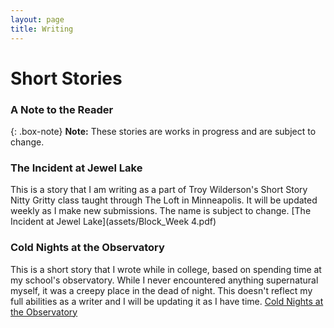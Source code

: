 ```yaml
---
layout: page
title: Writing
---
```

# Short Stories

### A Note to the Reader

{: .box-note}
**Note:** These stories are works in progress and are subject to change.

### The Incident at Jewel Lake
This is a story that I am writing as a part of Troy Wilderson's Short Story Nitty Gritty class taught through The Loft in Minneapolis. It will be updated weekly as I make new submissions. The name is subject to change.
[The Incident at Jewel Lake](assets/Block_Week 4.pdf)


### Cold Nights at the Observatory
This is a short story that I wrote while in college, based on spending time at my school's observatory. While I never encountered anything supernatural myself, it was a creepy place in the dead of night.
This doesn't reflect my full abilities as a writer and I will be updating it as I have time.
[Cold Nights at the Observatory](assets/ColdNight.pdf)
